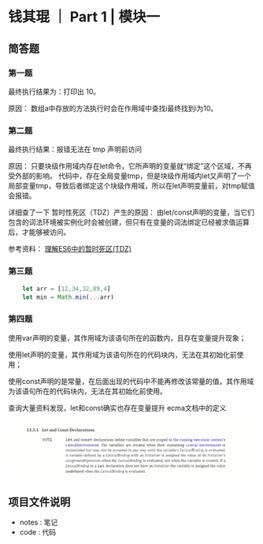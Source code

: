 # 钱其琨 ｜ Part 1 | 模块一

## 简答题


### 第一题

最终执行结果为：打印出 10。

原因：
数组a中存放的方法执行时会在作用域中查找i最终找到i为10。

### 第二题

最终执行结果：报错无法在 tmp 声明前访问

原因：
只要块级作用域内存在let命令，它所声明的变量就“绑定”这个区域，不再受外部的影响。
代码中，存在全局变量tmp，但是块级作用域内let又声明了一个局部变量tmp，导致后者绑定这个块级作用域，所以在let声明变量前，对tmp赋值会报错。

详细查了一下 暂时性死区（TDZ）产生的原因：
由let/const声明的变量，当它们包含的词法环境被实例化时会被创建，但只有在变量的词法绑定已经被求值运算后，才能够被访问。

参考资料：
[理解ES6中的暂时死区(TDZ)](https://segmentfault.com/a/1190000008213835)

### 第三题

```js
    let arr = [12,34,32,89,4]
    let min = Math.min(...arr)
```

### 第四题

使用var声明的变量，其作用域为该语句所在的函数内，且存在变量提升现象；

使用let声明的变量，其作用域为该语句所在的代码块内，无法在其初始化前使用；

使用const声明的是常量，在后面出现的代码中不能再修改该常量的值，其作用域为该语句所在的代码块内，无法在其初始化前使用。

查询大量资料发现，let和const确实也存在变量提升 ecma文档中的定义

![let-const](./images/let%20const.png)




## 项目文件说明

- notes : 笔记
- code : 代码

